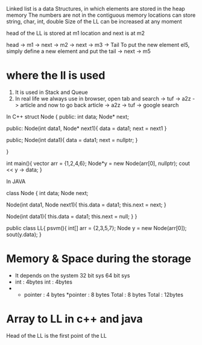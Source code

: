 Linked list is a data Structures, in which elements are stored in the heap memory
The numbers are not in the contiguous memory locations
can store string, char, int, double
Size of the LL can be increased at any moment


head of the LL is stored at m1 location and next is at m2

head -> m1 -> next -> m2 -> next -> m3 -> Tail
To put the new element el5, simply define a new element and put the tail -> next -> m5


# where the ll is used
1. It is used in Stack and Queue
2. In real life we always use in browser, open tab and search -> tuf -> a2z -> article 
and now to go back article -> a2z -> tuf -> google search



In C++
struct Node {
  public:
  int data;
  Node* next;
 
 public:
 Node(int data1, Node* next1){
  data = data1;
  next = next1
 }

  public;
  Node(int data1){
  data = data1;
  next = nullptr;
  }

}

int main(){
  vector<Int> arr = {1,2,4,6};
  Node*y = new Node(arr[0], nullptr);
  cout << y -> data;
}




In JAVA

class Node {
  int data;
  Node next;

  Node(int data1, Node next1){
    this.data = data1;
    this.next = next;
  }
  
  Node(int data1){
    this.data = data1;
    this.next = null;
  } 
}

public class LL{
  psvm(){
  int[] arr = {2,3,5,7};
  Node y = new Node(arr[0]);
  sout(y.data);
}


# Memory & Space during the storage 
- It depends on the system 
32 bit sys                               64 bit sys
- int : 4bytes                          int : 4bytes
- * pointer : 4 bytes                  *pointer : 8 bytes
Total : 8 bytes                       Total : 12bytes


# Array to LL in c++ and java


Head of the LL is the first point of the LL
